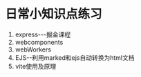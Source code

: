 # 日常小知识点练习
1. express---掘金课程
2. webcomponents
3. webWorkers
4. EJS--利用marked和ejs自动转换为html文档
5. vite使用及原理
